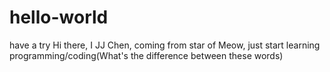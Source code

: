 # hello-world
have a try
Hi there, I JJ Chen, coming from star of Meow, just start learning programming/coding(What's the difference between these words)
